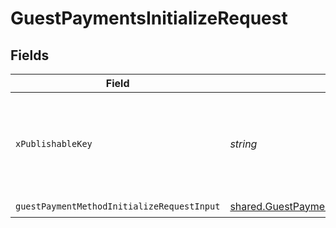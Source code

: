# GuestPaymentsInitializeRequest


## Fields

| Field                                                                                                              | Type                                                                                                               | Required                                                                                                           | Description                                                                                                        |
| ------------------------------------------------------------------------------------------------------------------ | ------------------------------------------------------------------------------------------------------------------ | ------------------------------------------------------------------------------------------------------------------ | ------------------------------------------------------------------------------------------------------------------ |
| `xPublishableKey`                                                                                                  | *string*                                                                                                           | :heavy_check_mark:                                                                                                 | The publicly viewable identifier used to identify a merchant division.                                             |
| `guestPaymentMethodInitializeRequestInput`                                                                         | [shared.GuestPaymentMethodInitializeRequestInput](../../models/shared/guestpaymentmethodinitializerequestinput.md) | :heavy_check_mark:                                                                                                 | N/A                                                                                                                |